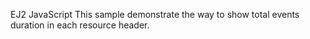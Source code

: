 EJ2 JavaScript
This sample demonstrate the way to show total events duration in each resource header.
